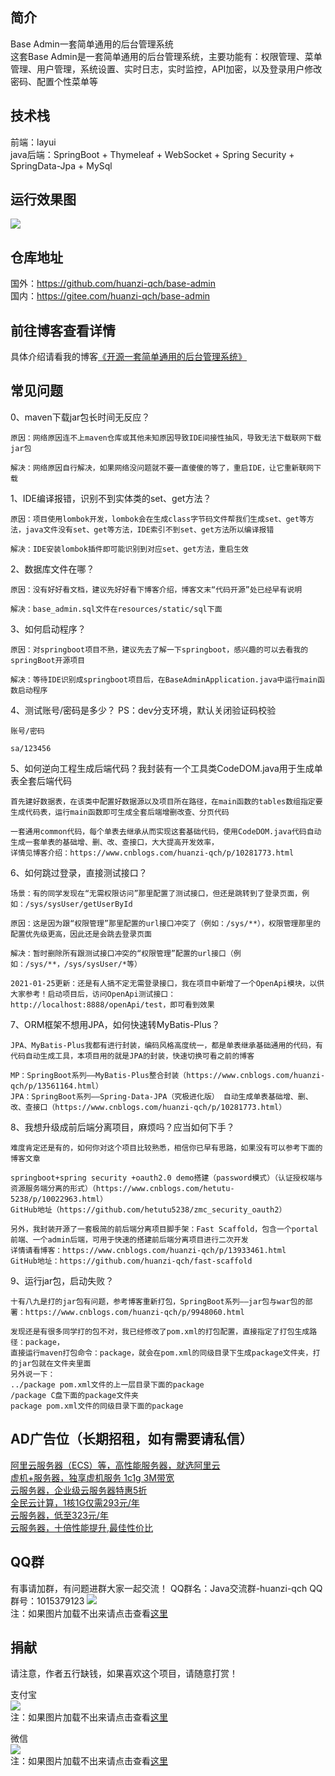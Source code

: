 ## 简介<br/> 
Base Admin一套简单通用的后台管理系统<br/> 
这套Base Admin是一套简单通用的后台管理系统，主要功能有：权限管理、菜单管理、用户管理，系统设置、实时日志，实时监控，API加密，以及登录用户修改密码、配置个性菜单等<br/> 

## 技术栈<br/> 
前端：layui<br/> 
java后端：SpringBoot + Thymeleaf + WebSocket + Spring Security + SpringData-Jpa + MySql<br/> 

## 运行效果图<br/> 
![](https://huanzi-qch.gitee.io/file-server/images/base-admin.png) 

## 仓库地址<br/> 
国外：https://github.com/huanzi-qch/base-admin<br/> 
国内：https://gitee.com/huanzi-qch/base-admin<br/> 

## 前往博客查看详情<br/> 
具体介绍请看我的博客[《开源一套简单通用的后台管理系统》](https://www.cnblogs.com/huanzi-qch/p/11534203.html)<br/> 

## 常见问题<br/>
0、maven下载jar包长时间无反应？
```text
原因：网络原因连不上maven仓库或其他未知原因导致IDE间接性抽风，导致无法下载联网下载jar包

解决：网络原因自行解决，如果网络没问题就不要一直傻傻的等了，重启IDE，让它重新联网下载
```
1、IDE编译报错，识别不到实体类的set、get方法？
```text
原因：项目使用lombok开发，lombok会在生成class字节码文件帮我们生成set、get等方法，java文件没有set、get等方法，IDE索引不到set、get方法所以编译报错

解决：IDE安装lombok插件即可能识别到对应set、get方法，重启生效
``` 
2、数据库文件在哪？
```text
原因：没有好好看文档，建议先好好看下博客介绍，博客文末“代码开源”处已经早有说明

解决：base_admin.sql文件在resources/static/sql下面
```
3、如何启动程序？
```text
原因：对springboot项目不熟，建议先去了解一下springboot，感兴趣的可以去看我的springBoot开源项目

解决：等待IDE识别成springboot项目后，在BaseAdminApplication.java中运行main函数启动程序
```
4、测试账号/密码是多少？    PS：dev分支环境，默认关闭验证码校验
```text
账号/密码

sa/123456
```
5、如何逆向工程生成后端代码？我封装有一个工具类CodeDOM.java用于生成单表全套后端代码
```text
首先建好数据表，在该类中配置好数据源以及项目所在路径，在main函数的tables数组指定要生成代码表，运行main函数即可生成全套后端增删改查、分页代码

一套通用common代码，每个单表去继承从而实现这套基础代码，使用CodeDOM.java代码自动生成一套单表的基础增、删、改、查接口，大大提高开发效率，
详情见博客介绍：https://www.cnblogs.com/huanzi-qch/p/10281773.html
```
6、如何跳过登录，直接测试接口？
```text
场景：有的同学发现在“无需权限访问”那里配置了测试接口，但还是跳转到了登录页面，例如：/sys/sysUser/getUserById

原因：这是因为跟“权限管理”那里配置的url接口冲突了（例如：/sys/**），权限管理那里的配置优先级更高，因此还是会跳去登录页面

解决：暂时删除所有跟测试接口冲突的“权限管理”配置的url接口（例如：/sys/**，/sys/sysUser/*等）

2021-01-25更新：还是有人搞不定无需登录接口，我在项目中新增了一个OpenApi模块，以供大家参考！启动项目后，访问OpenApi测试接口：http://localhost:8888/openApi/test，即可看到效果
```
7、ORM框架不想用JPA，如何快速转MyBatis-Plus？
```text
JPA、MyBatis-Plus我都有进行封装，编码风格高度统一，都是单表继承基础通用的代码，有代码自动生成工具，本项目用的就是JPA的封装，快速切换可看之前的博客

MP：SpringBoot系列——MyBatis-Plus整合封装（https://www.cnblogs.com/huanzi-qch/p/13561164.html）
JPA：SpringBoot系列——Spring-Data-JPA（究极进化版） 自动生成单表基础增、删、改、查接口（https://www.cnblogs.com/huanzi-qch/p/10281773.html）
```
8、我想升级成前后端分离项目，麻烦吗？应当如何下手？
```text
难度肯定还是有的，如何你对这个项目比较熟悉，相信你已早有思路，如果没有可以参考下面的博客文章

springboot+spring security +oauth2.0 demo搭建（password模式）（认证授权端与资源服务端分离的形式）（https://www.cnblogs.com/hetutu-5238/p/10022963.html）
GitHub地址（https://github.com/hetutu5238/zmc_security_oauth2）

另外，我封装开源了一套极简的前后端分离项目脚手架：Fast Scaffold，包含一个portal前端、一个admin后端，可用于快速的搭建前后端分离项目进行二次开发
详情请看博客：https://www.cnblogs.com/huanzi-qch/p/13933461.html
GitHub地址：https://github.com/huanzi-qch/fast-scaffold

```
9、运行jar包，启动失败？
```text
十有八九是打的jar包有问题，参考博客重新打包，SpringBoot系列——jar包与war包的部署：https://www.cnblogs.com/huanzi-qch/p/9948060.html

发现还是有很多同学打的包不对，我已经修改了pom.xml的打包配置，直接指定了打包生成路径：package，
直接运行maven打包命令：package，就会在pom.xml的同级目录下生成package文件夹，打的jar包就在文件夹里面
另外说一下：
../package pom.xml文件的上一层目录下面的package
/package C盘下面的package文件夹
package pom.xml文件的同级目录下面的package

```
## AD广告位（长期招租，如有需要请私信）<br/> 
[阿里云服务器（ECS）等，高性能服务器，就选阿里云](https://s.click.taobao.com/zb70Vtu)<br/> 
[虚机+服务器，独享虚机服务 1c1g 3M带宽](https://s.click.taobao.com/q9rZYtu)<br/> 
[云服务器，企业级云服务器特惠5折](https://s.click.taobao.com/2khzUtu)<br/> 
[全民云计算，1核1G仅需293元/年](https://s.click.taobao.com/vLrzUtu)<br/> 
[云服务器，低至323元/年](https://s.click.taobao.com/8PG0Vtu)<br/> 
[云服务器，十倍性能提升,最佳性价比](https://s.click.taobao.com/L110Vtu)<br/> 

## QQ群<br/>
有事请加群，有问题进群大家一起交流！
QQ群名：Java交流群-huanzi-qch
QQ群号：1015379123
![](https://huanzi-qch.gitee.io/file-server/images/qq.png) 
<br/>注：如果图片加载不出来请点击查看[这里](https://huanzi-qch.gitee.io/file-server/images/qq.png)

## 捐献<br/>
请注意，作者五行缺钱，如果喜欢这个项目，请随意打赏！

支付宝<br/>
![](https://huanzi-qch.gitee.io/file-server/images/zhifubao.png) 
<br/>注：如果图片加载不出来请点击查看[这里](https://huanzi-qch.gitee.io/file-server/images/zhifubao.png) 

微信<br/>
![](https://huanzi-qch.gitee.io/file-server/images/weixin.png) 
<br/>注：如果图片加载不出来请点击查看[这里](https://huanzi-qch.gitee.io/file-server/images/weixin.png) 
